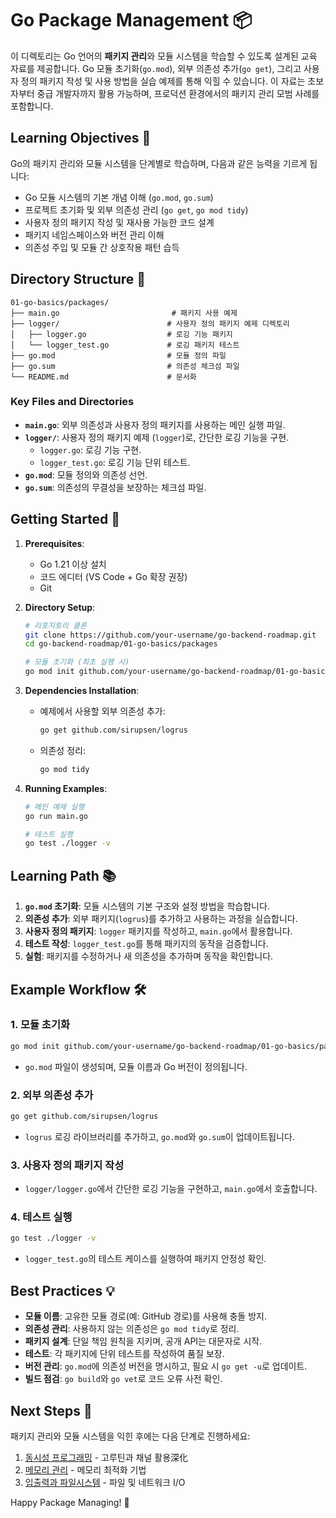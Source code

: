 # Go Package Management 📦

이 디렉토리는 Go 언어의 **패키지 관리**와 모듈 시스템을 학습할 수 있도록 설계된 교육 자료를 제공합니다. Go 모듈 초기화(`go.mod`), 외부 의존성 추가(`go get`), 그리고 사용자 정의 패키지 작성 및 사용 방법을 실습 예제를 통해 익힐 수 있습니다. 이 자료는 초보자부터 중급 개발자까지 활용 가능하며, 프로덕션 환경에서의 패키지 관리 모범 사례를 포함합니다.

## Learning Objectives 🎯

Go의 패키지 관리와 모듈 시스템을 단계별로 학습하며, 다음과 같은 능력을 기르게 됩니다:

- Go 모듈 시스템의 기본 개념 이해 (`go.mod`, `go.sum`)
- 프로젝트 초기화 및 외부 의존성 관리 (`go get`, `go mod tidy`)
- 사용자 정의 패키지 작성 및 재사용 가능한 코드 설계
- 패키지 네임스페이스와 버전 관리 이해
- 의존성 주입 및 모듈 간 상호작용 패턴 습득

## Directory Structure 📁

```plaintext
01-go-basics/packages/
├── main.go                         # 패키지 사용 예제
├── logger/                        # 사용자 정의 패키지 예제 디렉토리
│   ├── logger.go                  # 로깅 기능 패키지
│   └── logger_test.go             # 로깅 패키지 테스트
├── go.mod                         # 모듈 정의 파일
├── go.sum                         # 의존성 체크섬 파일
└── README.md                      # 문서화
```

### Key Files and Directories

- **`main.go`**: 외부 의존성과 사용자 정의 패키지를 사용하는 메인 실행 파일.
- **`logger/`**: 사용자 정의 패키지 예제 (`logger`)로, 간단한 로깅 기능을 구현.
  - `logger.go`: 로깅 기능 구현.
  - `logger_test.go`: 로깅 기능 단위 테스트.
- **`go.mod`**: 모듈 정의와 의존성 선언.
- **`go.sum`**: 의존성의 무결성을 보장하는 체크섬 파일.

## Getting Started 🚀

1. **Prerequisites**:
   - Go 1.21 이상 설치
   - 코드 에디터 (VS Code + Go 확장 권장)
   - Git

2. **Directory Setup**:
   ```bash
   # 리포지토리 클론
   git clone https://github.com/your-username/go-backend-roadmap.git
   cd go-backend-roadmap/01-go-basics/packages

   # 모듈 초기화 (최초 실행 시)
   go mod init github.com/your-username/go-backend-roadmap/01-go-basics/packages
   ```

3. **Dependencies Installation**:
   - 예제에서 사용할 외부 의존성 추가:
     ```bash
     go get github.com/sirupsen/logrus
     ```
   - 의존성 정리:
     ```bash
     go mod tidy
     ```

4. **Running Examples**:
   ```bash
   # 메인 예제 실행
   go run main.go

   # 테스트 실행
   go test ./logger -v
   ```

## Learning Path 📚

1. **`go.mod` 초기화**: 모듈 시스템의 기본 구조와 설정 방법을 학습합니다.
2. **의존성 추가**: 외부 패키지(`logrus`)를 추가하고 사용하는 과정을 실습합니다.
3. **사용자 정의 패키지**: `logger` 패키지를 작성하고, `main.go`에서 활용합니다.
4. **테스트 작성**: `logger_test.go`를 통해 패키지의 동작을 검증합니다.
5. **실험**: 패키지를 수정하거나 새 의존성을 추가하며 동작을 확인합니다.

## Example Workflow 🛠️

### 1. 모듈 초기화
```bash
go mod init github.com/your-username/go-backend-roadmap/01-go-basics/packages
```
- `go.mod` 파일이 생성되며, 모듈 이름과 Go 버전이 정의됩니다.

### 2. 외부 의존성 추가
```bash
go get github.com/sirupsen/logrus
```
- `logrus` 로깅 라이브러리를 추가하고, `go.mod`와 `go.sum`이 업데이트됩니다.

### 3. 사용자 정의 패키지 작성
- `logger/logger.go`에서 간단한 로깅 기능을 구현하고, `main.go`에서 호출합니다.

### 4. 테스트 실행
```bash
go test ./logger -v
```
- `logger_test.go`의 테스트 케이스를 실행하여 패키지 안정성 확인.

## Best Practices 💡

- **모듈 이름**: 고유한 모듈 경로(예: GitHub 경로)를 사용해 충돌 방지.
- **의존성 관리**: 사용하지 않는 의존성은 `go mod tidy`로 정리.
- **패키지 설계**: 단일 책임 원칙을 지키며, 공개 API는 대문자로 시작.
- **테스트**: 각 패키지에 단위 테스트를 작성하여 품질 보장.
- **버전 관리**: `go.mod`에 의존성 버전을 명시하고, 필요 시 `go get -u`로 업데이트.
- **빌드 점검**: `go build`와 `go vet`로 코드 오류 사전 확인.

## Next Steps 🎯

패키지 관리와 모듈 시스템을 익힌 후에는 다음 단계로 진행하세요:

1. [동시성 프로그래밍](../concurrency/README.md) - 고루틴과 채널 활용深化
2. [메모리 관리](../memory-management/README.md) - 메모리 최적화 기법
3. [입출력과 파일시스템](../io-filesystem/README.md) - 파일 및 네트워크 I/O

Happy Package Managing! 🚀